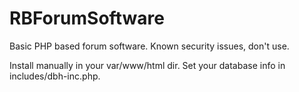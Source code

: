 # RBForumSoftware
Basic PHP based forum software. Known security issues, don't use.

Install manually in your var/www/html dir. Set your database info in includes/dbh-inc.php. 
